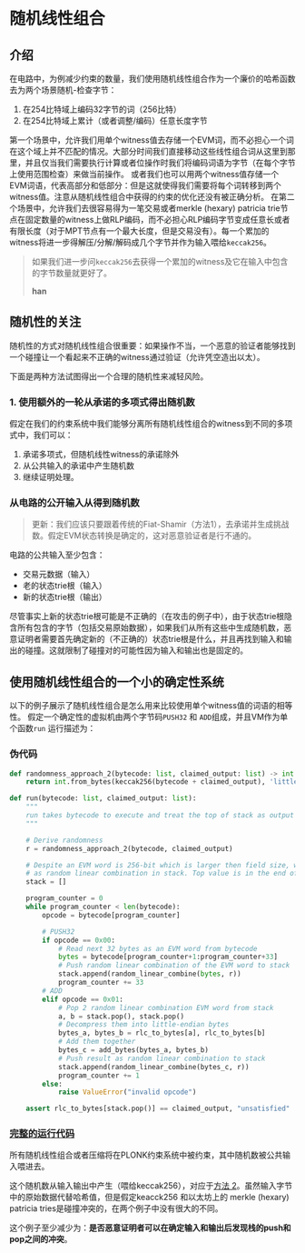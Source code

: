 # 随机线性组合

<!-- toc -->

## 介绍

在电路中，为例减少约束的数量，我们使用随机线性组合作为一个廉价的哈希函数去为两个场景随机-检查字节：
1. 在254比特域上编码32字节的词（256比特）
2. 在254比特域上累计（或者调整/编码）任意长度字节

第一个场景中，允许我们用单个witness值去存储一个EVM词，而不必担心一个词在这个域上并不匹配的情况。大部分时间我们直接移动这些线性组合词从这里到那里，并且仅当我们需要执行计算或者位操作时我们将编码词语为字节（在每个字节上使用范围检查）来做当前操作。
或者我们也可以用两个witness值存储一个EVM词语，代表高部分和低部分：但是这就使得我们需要将每个词转移到两个witness值。注意从随机线性组合中获得的约束的优化还没有被正确分析。
在第二个场景中，允许我们去很容易得为一笔交易或者merkle (hexary) patricia trie节点在固定数量的witness上做RLP编码，而不必担心RLP编码字节变成任意长或者有限长度（对于MPT节点有一个最大长度，但是交易没有）。每一个累加的witness将进一步得解压/分解/解码成几个字节并作为输入喂给`keccak256`。

> 如果我们进一步问`keccak256`去获得一个累加的witness及它在输入中包含的字节数量就更好了。
>
> **han**

## 随机性的关注

随机性的方式对随机线性组合很重要：如果操作不当，一个恶意的验证者能够找到一个碰撞让一个看起来不正确的witness通过验证（允许凭空造出以太）。

下面是两种方法试图得出一个合理的随机性来减轻风险。

### 1. 使用额外的一轮从承诺的多项式得出随机数
假定在我们的约束系统中我们能够分离所有随机线性组合的witness到不同的多项式中，我们可以：
1. 承诺多项式，但随机线性witness的承诺除外
2. 从公共输入的承诺中产生随机数
3. 继续证明处理。

### 从电路的公开输入从得到随机数

> 更新：我们应该只要跟着传统的Fiat-Shamir（方法1），去承诺并生成挑战数。假定EVM状态转换是确定的，这对恶意验证者是行不通的。

电路的公共输入至少包含：

- 交易元数据（输入）
- 老的状态trie根（输入）
- 新的状态trie根（输出）

尽管事实上新的状态trie根可能是不正确的（在攻击的例子中），由于状态trie根隐含所有包含的字节（包括交易原始数据），如果我们从所有这些中生成随机数，恶意证明者需要首先确定新的（不正确的）状态trie根是什么，并且再找到输入和输出的碰撞。这就限制了碰撞对的可能性因为输入和输出也是固定的。

## 使用随机线性组合的一个小的确定性系统

以下的例子展示了随机线性组合是怎么用来比较使用单个witness值的词语的相等性。
假定一个确定性的虚拟机由两个字节码`PUSH32` 和 `ADD`组成，并且VM作为单个函数`run` 运行描述为：

### 伪代码

```python
def randomness_approach_2(bytecode: list, claimed_output: list) -> int:
    return int.from_bytes(keccak256(bytecode + claimed_output), 'little') % FP

def run(bytecode: list, claimed_output: list):
    """
    run takes bytecode to execute and treat the top of stack as output in the end.
    """

    # Derive randomness
    r = randomness_approach_2(bytecode, claimed_output)

    # Despite an EVM word is 256-bit which is larger then field size, we store it
    # as random linear combination in stack. Top value is in the end of the list.
    stack = []

    program_counter = 0
    while program_counter < len(bytecode):
        opcode = bytecode[program_counter]

        # PUSH32
        if opcode == 0x00:
            # Read next 32 bytes as an EVM word from bytecode
            bytes = bytecode[program_counter+1:program_counter+33]
            # Push random linear combination of the EVM word to stack
            stack.append(random_linear_combine(bytes, r))
            program_counter += 33
        # ADD
        elif opcode == 0x01:
            # Pop 2 random linear combination EVM word from stack
            a, b = stack.pop(), stack.pop()
            # Decompress them into little-endian bytes
            bytes_a, bytes_b = rlc_to_bytes[a], rlc_to_bytes[b]
            # Add them together
            bytes_c = add_bytes(bytes_a, bytes_b)
            # Push result as random linear combination to stack
            stack.append(random_linear_combine(bytes_c, r))
            program_counter += 1
        else:
            raise ValueError("invalid opcode")

    assert rlc_to_bytes[stack.pop()] == claimed_output, "unsatisfied"
```

### [完整的运行代码](./random-linear-combinaion/full-runnable-code.md)

所有随机线性组合或者压缩将在PLONK约束系统中被约束，其中随机数被公共输入喂进去。

这个随机数从输入输出中产生（喂给keccak256），对应于[方法 2](#2-Randomness-from-all-public-inputs-of-circuit)。虽然输入字节中的原始数据代替哈希值，但是假定keacck256 和以太坊上的 merkle (hexary) patricia tries是碰撞冲突的，在两个例子中没有很大的不同。

这个例子至少减少为：**是否恶意证明者可以在确定输入和输出后发现栈的push和pop之间的冲突**。


